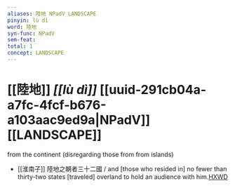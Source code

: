 ```yaml
---
aliases: 陸地 NPadV LANDSCAPE
pinyin: lù dì
word: 陸地
syn-func: NPadV
sem-feat: 
total: 1
concept: LANDSCAPE 
---
```

# [[陸地]] *[[lù dì]]*  [[uuid-291cb04a-a7fc-4fcf-b676-a103aac9ed9a|NPadV]] [[LANDSCAPE]]
from the continent (disregarding those from from islands)
 - [[淮南子]] 陸地之朝者三十二國 / and [those who resided in] no fewer than thirty-two states [traveled] overland to hold an audience with him.[HXWD](https://hxwd.org/textview.html?location=KR3j0010_tls_013-20a.22)